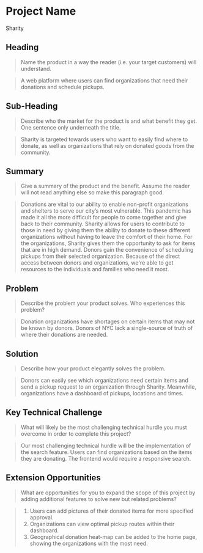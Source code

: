 # Project Name #
  Sharity

## Heading ##
  > Name the product in a way the reader (i.e. your target customers) will understand.
  
   > A web platform where users can find organizations that need their donations and schedule pickups.

## Sub-Heading ##
  > Describe who the market for the product is and what benefit they get. One sentence only underneath the title.

   > Sharity is targeted towards users who want to easily find where to donate, as well as organizations that rely on donated goods from the community. 
  
## Summary ##
  > Give a summary of the product and the benefit. Assume the reader will not read anything else so make this paragraph good.

   > Donations are vital to our ability to enable non-profit organizations and shelters to serve our city’s most vulnerable. This pandemic has made it all the more difficult for people to come together and give back to their community. Sharity allows for users to contribute to those in need by giving them the ability to donate to these different organizations without having to leave the comfort of their home. For the organizations, Sharity gives them the opportunity to ask for items that are in high demand. Donors gain the convenience of scheduling pickups from their selected organization. Because of the direct access between donors and organizations, we're able to get resources to the individuals and families who need it most.


## Problem ##
  > Describe the problem your product solves. Who experiences this problem?

   > Donation organizations have shortages on certain items that may not be known by donors. Donors of NYC lack a single-source of truth of where their donations are needed.

## Solution ##
  > Describe how your product elegantly solves the problem.

   > Donors can easily see which organizations need certain items and send a pickup request to an organization through Sharity. Meanwhile, organizations have a dashboard of pickups, locations and times. 
    

## Key Technical Challenge ##
  > What will likely be the most challenging technical hurdle you must overcome in order to complete this project?

   > Our most challenging technical hurdle will be the implementation of the search feature. Users can find organizations based on the items they are donating. The frontend would require a responsive search.
  
## Extension Opportunities ##
  > What are opportunities for you to expand the scope of this project by adding additional features to solve new but related problems?
   
   > 1. Users can add pictures of their donated items for more specified approval. 
   > 2. Organizations can view optimal pickup routes within their dashboard. 
   > 3. Geographical donation heat-map can be added to the home page, showing the organizations with the most need.
